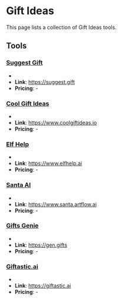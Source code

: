 # Gift Ideas

This page lists a collection of Gift Ideas tools.

## Tools

### [Suggest Gift](https://suggest.gift)
-
- **Link**: https://suggest.gift
- **Pricing**: -

### [Cool Gift Ideas](https://www.coolgiftideas.io)
-
- **Link**: https://www.coolgiftideas.io
- **Pricing**: -

### [Elf Help](https://www.elfhelp.ai)
-
- **Link**: https://www.elfhelp.ai
- **Pricing**: -

### [Santa AI](https://www.santa.artflow.ai)
-
- **Link**: https://www.santa.artflow.ai
- **Pricing**: -

### [Gifts Genie](https://gen.gifts)
-
- **Link**: https://gen.gifts
- **Pricing**: -

### [Giftastic.ai](https://giftastic.ai)
-
- **Link**: https://giftastic.ai
- **Pricing**: -

